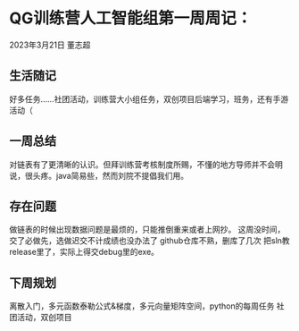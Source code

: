 # QG训练营人工智能组第一周周记：
2023年3月21日 董志超

## 生活随记
好多任务……社团活动，训练营大小组任务，双创项目后端学习，班务，还有手游活动（

## 一周总结
对链表有了更清晰的认识。但拜训练营考核制度所赐，不懂的地方导师并不会明说，很头疼。java简易些，然而刘院不提倡我们用。


## 存在问题
做链表的时候出现数据问题是最烦的，只能推倒重来或者上网抄。
这周没时间，交了必做先，选做迟交不计成绩也没办法了
github仓库不熟，删库了几次
把sln教release里了，实际上得交debug里的exe。


## 下周规划
离散入门，多元函数泰勒公式&梯度，多元向量矩阵空间，python的每周任务
社团活动，双创项目
